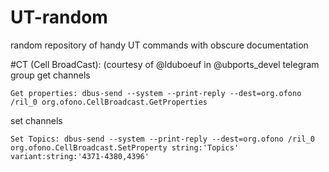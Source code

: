 # UT-random
random repository of handy UT commands with obscure documentation 

#CT (Cell BroadCast):
(courtesy of @lduboeuf in @ubports_devel telegram group
get channels
```
Get properties: dbus-send --system --print-reply --dest=org.ofono /ril_0 org.ofono.CellBroadcast.GetProperties 
```
set channels
```
Set Topics: dbus-send --system --print-reply --dest=org.ofono /ril_0 org.ofono.CellBroadcast.SetProperty string:'Topics' variant:string:'4371-4380,4396'
```
